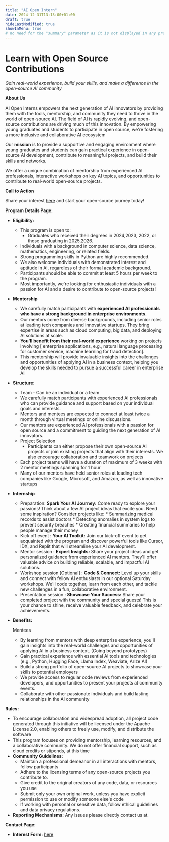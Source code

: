 ```yaml
---
title: "AI Open Intern"
date: 2024-12-31T13:13:00+01:00
draft: true
hideLastModified: true
showInMenu: true
# no need for the "summary" parameter as it is not displayed in any previews
---
```


# Learn with Open Source Contributions

_Gain real-world experience, build your skills, and make a difference in the open-source AI community_

**About Us**

AI Open Interns empowers the next generation of AI innovators by providing them with the tools, mentorship, and community they need to thrive in the world of open-source AI. The field of AI is rapidly evolving, and open-source contributions are driving much of this innovation. By empowering young graduates and students to participate in open source, we're fostering a more inclusive and collaborative AI ecosystem

Our **mission** is to provide a supportive and engaging environment where young graduates and students can gain practical experience in open-source AI development, contribute to meaningful projects, and build their skills and networks.

We offer a unique combination of mentorship from experienced AI professionals, interactive workshops on key AI topics, and opportunities to contribute to real-world open-source projects.

**Call to Action**

Share your interest [here](https://forms.gle/P3NKs7gtEBGueex27) and start your open-source journey today!

**Program Details Page:**



*   **Eligibility:** 
    *   This program is open to:
        *   Graduates who received their degrees in 2024,2023, 2022, or those graduating in 2025,2026.
    *   Individuals with a background in computer science, data science, mathematics, engineering, or related fields.
    *   Strong programming skills in Python are highly recommended.
    *   We also welcome individuals with demonstrated interest and aptitude in AI, regardless of their formal academic background.
    *   Participants should be able to commit at least 5 hours per week to the program.
    *   Most importantly, we're looking for enthusiastic individuals with a passion for AI and a desire to contribute to open-source projects!
*   **Mentorship**
    *   We carefully match participants with **experienced AI professionals who have a strong background in enterprise environments.** 
    *   Our mentors come from diverse backgrounds, including senior roles at leading tech companies and innovative startups. They bring expertise in areas such as cloud computing, big data, and deploying AI solutions at scale.
    *   **You'll benefit from their real-world experience** working on projects involving [  enterprise applications, e.g., natural language processing for customer service, machine learning for fraud detection].
    *    This mentorship will provide invaluable insights into the challenges and opportunities of applying AI in a business context, helping you develop the skills needed to pursue a successful career in enterprise AI
    
*   **Structure:**  
    *   Team - Can be an individual or a team
    *   We carefully match participants with experienced AI professionals who can provide guidance and support based on your individual goals and interests.
    *   Mentors and mentees are expected to connect at least twice a month through virtual meetings or online discussions.
    *   Our mentors are experienced AI professionals with a passion for open source and a commitment to guiding the next generation of AI innovators.
    *   Project Selection
        *   Participants can either propose their own open-source AI projects or join existing projects that align with their interests. We also encourage collaboration and teamwork on projects
    *   Each project teams will have a duration of maximum of 3 weeks with 2 mentor meetings spanning for 1 hour
    *   Many of our mentors have held senior roles at leading tech companies like Google, Microsoft, and Amazon, as well as innovative startups
*   **Internship**
    *  Preparation: **Spark Your AI Journey:** Come ready to explore your passions! Think about a few AI project ideas that excite you. Need some inspiration? Consider projects like: \* Summarizing medical records to assist doctors \* Detecting anomalies in system logs to prevent security breaches \* Creating financial summaries to help people manage their money
    *   Kick off event : **Your AI Toolkit:** Join our kick-off event to get acquainted with the program and discover powerful tools like Cursor, IDX, and Replit that will streamline your AI development.
    *   Mentor session : **Expert Insights:** Share your project ideas and get personalized guidance from experienced AI mentors. They'll offer valuable advice on building reliable, scalable, and impactful AI solutions.
    *   Workshop session [Optional] : **Code & Connect:** Level up your skills and connect with fellow AI enthusiasts in our optional Saturday workshops. We'll code together, learn from each other, and tackle new challenges in a fun, collaborative environment.
    *   Presentation session : **Showcase Your Success:** Share your completed project with the community and special guests! This is your chance to shine, receive valuable feedback, and celebrate your achievements.
*   **Benefits:** 

	Mentees



    *   By learning from mentors with deep enterprise experience, you'll gain insights into the real-world challenges and opportunities of applying AI in a business context. (Going beyond prototypes)
    *   Gain practical experience with essential AI tools and technologies (e.g., Python, Hugging Face, Llama Index, Weaviate, Arize AI)
    *   Build a strong portfolio of open-source AI projects to showcase your skills to potential employers
    *   We provide access to regular code reviews from experienced developers, and opportunities to present your projects at community events.
    *   Collaborate with other passionate individuals and build lasting relationships in the AI community


**Rules:**



*   To encourage collaboration and widespread adoption, all project code generated through this initiative will be licensed under the Apache License 2.0, enabling others to freely use, modify, and distribute the software
*   This program focuses on providing mentorship, learning resources, and a collaborative community. We do not offer financial support, such as cloud credits or stipends, at this time
*   **Community Guidelines:** 
    *   Maintain a professional demeanor in all interactions with mentors, fellow participants 
    *   Adhere to the licensing terms of any open-source projects you contribute to.
    *   Give credit to the original creators of any code, data, or resources you use
    *   Submit only your own original work, unless you have explicit permission to use or modify someone else's code
    *   If working with personal or sensitive data, follow ethical guidelines and data privacy regulations.
*   **Reporting Mechanisms:** Any issues please directly contact us at.

**Contact Page:**


*   **Interest Form:** [here](https://forms.gle/P3NKs7gtEBGueex27)
